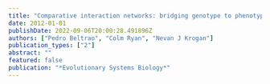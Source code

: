 ```yaml
---
title: "Comparative interaction networks: bridging genotype to phenotype"
date: 2012-01-01
publishDate: 2022-09-06T20:00:28.491896Z
authors: ["Pedro Beltrao", "Colm Ryan", "Nevan J Krogan"]
publication_types: ["2"]
abstract: ""
featured: false
publication: "*Evolutionary Systems Biology*"
---
```


